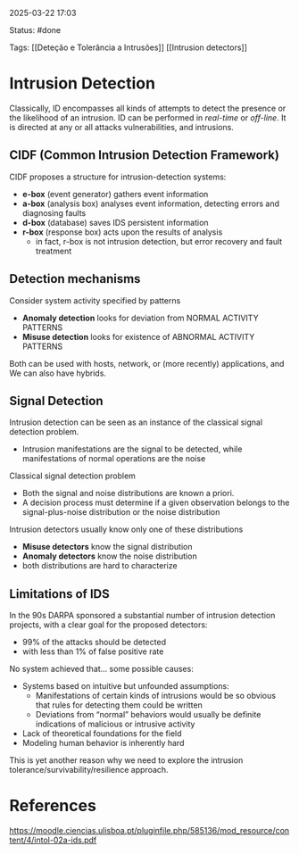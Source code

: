 2025-03-22 17:03

Status: #done 

Tags: [[Deteção e Tolerância a Intrusões]] [[Intrusion detectors]] 

# Intrusion Detection

Classically, ID encompasses all kinds of attempts to detect the presence or the likelihood of an intrusion.
ID can be performed in *real-time* or *off-line*.
It is directed at any or all attacks vulnerabilities, and intrusions.

## CIDF (Common Intrusion Detection Framework)

CIDF proposes a structure for intrusion-detection systems:
- **e-box** (event generator) gathers event information
- **a-box** (analysis box) analyses event information, detecting errors and diagnosing faults
- **d-box** (database) saves IDS persistent information
- **r-box** (response box) acts upon the results of analysis
	- in fact, r-box is not intrusion detection, but error recovery and fault treatment

## Detection mechanisms

Consider system activity specified by patterns
- **Anomaly detection** looks for deviation from NORMAL ACTIVITY PATTERNS
- **Misuse detection** looks for existence of ABNORMAL ACTIVITY PATTERNS

Both can be used with hosts, network, or (more recently) applications, and We can also have hybrids.

## Signal Detection

Intrusion detection can be seen as an instance of the classical signal detection problem.
- Intrusion manifestations are the signal to be detected, while manifestations of normal operations are the noise

Classical signal detection problem
- Both the signal and noise distributions are known a priori.
- A decision process must determine if a given observation belongs to the signal-plus-noise distribution or the noise distribution

Intrusion detectors usually know only one of these distributions
- **Misuse detectors** know the signal distribution
- **Anomaly detectors** know the noise distribution
- both distributions are hard to characterize

## Limitations of IDS

In the 90s DARPA sponsored a substantial number of intrusion detection projects, with a clear goal for the proposed detectors:
- 99% of the attacks should be detected
- with less than 1% of false positive rate

No system achieved that… some possible causes:
- Systems based on intuitive but unfounded assumptions:
	- Manifestations of certain kinds of intrusions would be so obvious that rules for detecting them could be written
	- Deviations from “normal” behaviors would usually be definite indications of malicious or intrusive activity
- Lack of theoretical foundations for the field
- Modeling human behavior is inherently hard

This is yet another reason why we need to explore the intrusion tolerance/survivability/resilience approach.

# References

https://moodle.ciencias.ulisboa.pt/pluginfile.php/585136/mod_resource/content/4/intol-02a-ids.pdf